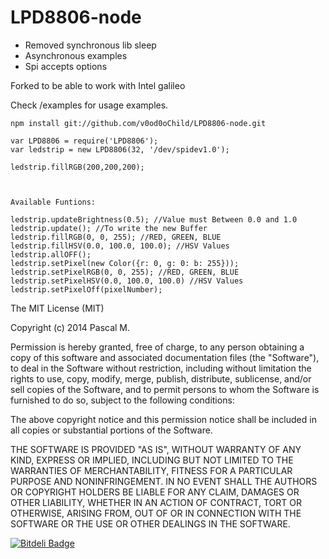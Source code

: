 LPD8806-node
============

- Removed synchronous lib sleep
- Asynchronous examples
- Spi accepts options

Forked to be able to work with Intel galileo

Check /examples for usage examples.


    npm install git://github.com/v0od0oChild/LPD8806-node.git

    var LPD8806 = require('LPD8806');
    var ledstrip = new LPD8806(32, '/dev/spidev1.0');

    ledstrip.fillRGB(200,200,200);



    Available Funtions:

    ledstrip.updateBrightness(0.5); //Value must Between 0.0 and 1.0
    ledstrip.update(); //To write the new Buffer
    ledstrip.fillRGB(0, 0, 255); //RED, GREEN, BLUE
    ledstrip.fillHSV(0.0, 100.0, 100.0); //HSV Values
    ledstrip.allOFF();
    ledstrip.setPixel(new Color({r: 0, g: 0: b: 255}));
    ledstrip.setPixelRGB(0, 0, 255); //RED, GREEN, BLUE
    ledstrip.setPixelHSV(0.0, 100.0, 100.0) //HSV Values
    ledstrip.setPixelOff(pixelNumber);

The MIT License (MIT)

Copyright (c) 2014 Pascal M.

Permission is hereby granted, free of charge, to any person obtaining a copy of
this software and associated documentation files (the "Software"), to deal in
the Software without restriction, including without limitation the rights to
use, copy, modify, merge, publish, distribute, sublicense, and/or sell copies of
the Software, and to permit persons to whom the Software is furnished to do so,
subject to the following conditions:

The above copyright notice and this permission notice shall be included in all
copies or substantial portions of the Software.

THE SOFTWARE IS PROVIDED "AS IS", WITHOUT WARRANTY OF ANY KIND, EXPRESS OR
IMPLIED, INCLUDING BUT NOT LIMITED TO THE WARRANTIES OF MERCHANTABILITY, FITNESS
FOR A PARTICULAR PURPOSE AND NONINFRINGEMENT. IN NO EVENT SHALL THE AUTHORS OR
COPYRIGHT HOLDERS BE LIABLE FOR ANY CLAIM, DAMAGES OR OTHER LIABILITY, WHETHER
IN AN ACTION OF CONTRACT, TORT OR OTHERWISE, ARISING FROM, OUT OF OR IN
CONNECTION WITH THE SOFTWARE OR THE USE OR OTHER DEALINGS IN THE SOFTWARE.

[![Bitdeli Badge](https://d2weczhvl823v0.cloudfront.net/pmdroid/lpd8806-node/trend.png)](https://bitdeli.com/free "Bitdeli Badge")

